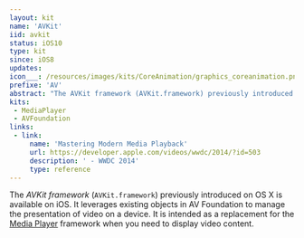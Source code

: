 ```yaml
---
layout: kit
name: 'AVKit'
iid: avkit
status: iOS10
type: kit
since: iOS8
updates:
icon___: /resources/images/kits/CoreAnimation/graphics_coreanimation.png
prefixe: 'AV'
abstract: "The AVKit framework (AVKit.framework) previously introduced on OS X is available on iOS. Use it instead of Media Player framework when you need to display a video."
kits:
 - MediaPlayer
 - AVFoundation
links:
 - link:
     name: 'Mastering Modern Media Playback'
     url: https://developer.apple.com/videos/wwdc/2014/?id=503
     description: ' - WWDC 2014'
     type: reference
---
```


The *AVKit framework* (`AVKit.framework`) previously introduced on OS X is available on iOS. It leverages existing objects in AV Foundation to manage the presentation of video on a device. It is intended as a replacement for the [Media Player](/MediaPlayer) framework when you need to display video content.

